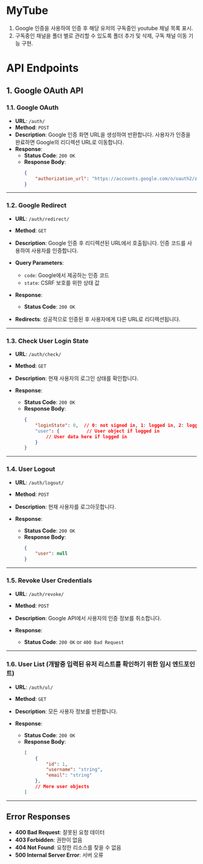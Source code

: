 # MyTube
 1. Google 인증을 사용하여 인증 후 해당 유저의 구독중인 youtube 채널 목록 표시.
 2. 구독중인 채널을 폴더 별로 관리할 수 있도록 폴더 추가 및 삭제, 구독 채널 이동 기능 구현.



# API Endpoints
## 1. Google OAuth API
### 1.1. Google OAuth

- **URL**: `/auth/`
- **Method**: `POST`
- **Description**: Google 인증 화면 URL을 생성하여 반환합니다. 사용자가 인증을 완료하면 Google의 리디렉션 URL로 이동합니다.
- **Response**:
    - **Status Code**: `200 OK`
    - **Response Body**:
      ```json
      {
          "authorization_url": "https://accounts.google.com/o/oauth2/auth?...",
      }
      ```

---

### 1.2. Google Redirect

- **URL**: `/auth/redirect/`
- **Method**: `GET`
- **Description**: Google 인증 후 리디렉션된 URL에서 호출됩니다. 인증 코드를 사용하여 사용자를 인증합니다.

- **Query Parameters**:
    - `code`: Google에서 제공하는 인증 코드
    - `state`: CSRF 보호를 위한 상태 값

- **Response**:
    - **Status Code**: `200 OK`

- **Redirects**: 성공적으로 인증된 후 사용자에게 다른 URL로 리디렉션됩니다.

---

### 1.3. Check User Login State

- **URL**: `/auth/check/`
- **Method**: `GET`
- **Description**: 현재 사용자의 로그인 상태를 확인합니다.

- **Response**:
    - **Status Code**: `200 OK`
    - **Response Body**:
      ```json
      {
          "loginState": 0,  // 0: not signed in, 1: logged in, 2: logged out
          "user": {          // User object if logged in
              // User data here if logged in
          }
      }
      ```

---

### 1.4. User Logout

- **URL**: `/auth/logout/`
- **Method**: `POST`
- **Description**: 현재 사용자를 로그아웃합니다.

- **Response**:
    - **Status Code**: `200 OK`
    - **Response Body**:
      ```json
      {
          "user": null
      }
      ```

---

### 1.5. Revoke User Credentials

- **URL**: `/auth/revoke/`
- **Method**: `POST`
- **Description**: Google API에서 사용자의 인증 정보를 취소합니다.

- **Response**:
    - **Status Code**: `200 OK` or `400 Bad Request`
---

### 1.6. User List (개발중 입력된 유저 리스트를 확인하기 위한 임시 엔드포인트)

- **URL**: `/auth/ul/`
- **Method**: `GET`
- **Description**: 모든 사용자 정보를 반환합니다.

- **Response**:
    - **Status Code**: `200 OK`
    - **Response Body**:
      ```json
      [
          {
              "id": 1,
              "username": "string",
              "email": "string"
          },
          // More user objects
      ]
      ```

---

## Error Responses

- **400 Bad Request**: 잘못된 요청 데이터
- **403 Forbidden**: 권한이 없음
- **404 Not Found**: 요청한 리소스를 찾을 수 없음
- **500 Internal Server Error**: 서버 오류
